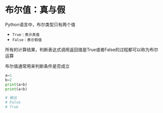 <h1>布尔值：真与假</h1>

<p>Python语言中，布尔类型只有两个值</p>

- `True：表示真值`
- `False：表示假值`

<p>所有的计算结果，判断表达式调用返回值是True或者False的过程都可以称为布尔运算</p>

<p>布尔值通常用来判断条件是否成立</p>

```python
a=1
b=2
print(a>b)
print(a<b)

# 输出
# False
# True

```